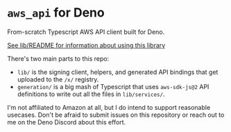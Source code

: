 # `aws_api` for Deno

From-scratch Typescript AWS API client built for Deno.

[See lib/README for information about using this library](./lib/README.md)

There's two main parts to this repo:

* `lib/` is the signing client, helpers, and generated API bindings that get uploaded to the `/x/` registry.
* `generation/` is a big mash of Typescript that uses `aws-sdk-js@2` API definitions to write out all the files in `lib/services/`.

I'm not affiliated to Amazon at all, but I do intend to support reasonable usecases. Don't be afraid to submit issues on this repository or reach out to me on the Deno Discord about this effort.
